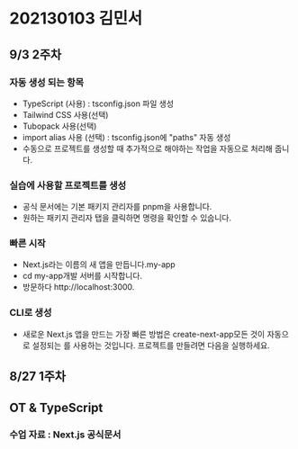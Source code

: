 # 202130103 김민서
## 9/3 2주차
### 자동 생성 되는 항목
- TypeScript (사용) : tsconfig.json 파일 생성
- Tailwind CSS 사용(선택)
- Tubopack 사용(선택)
- import alias 사용 (선택) : tsconfig.json에 "paths" 자동 생성
- 수동으로 프로젝트를 생성할 때 추가적으로 해야하는 작업을 자동으로 처리해 줍니다.

### 실습에 사용할 프로젝트를 생성
- 공식 문서에는 기본 패키지 관리자를 pnpm을 사용합니다.
- 원하는 패키지 관리자 탭을 클릭하면 명령을 확인할 수 있숩니다.

### 빠른 시작
- Next.js라는 이름의 새 앱을 만듭니다.my-app
- cd my-app개발 서버를 시작합니다.
- 방문하다 http://localhost:3000.

### CLI로 생성
- 새로운 Next.js 앱을 만드는 가장 빠른 방법은 create-next-app모든 것이 자동으로 설정되는 를 사용하는 것입니다. 프로젝트를 만들려면 다음을 실행하세요.

### 
## 8/27 1주차
## OT & TypeScript
### 수업 자료 : Next.js 공식문서
